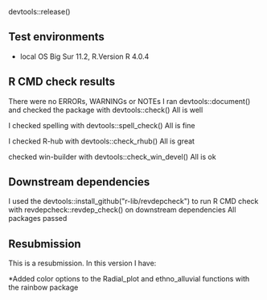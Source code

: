 devtools::release()

## Test environments
* local OS Big Sur 11.2, R.Version R 4.0.4 

## R CMD check results
There were no ERRORs, WARNINGs or NOTEs
I ran devtools::document() 
and 
checked the package with devtools::check()
All is well

I checked spelling with devtools::spell_check()
All is fine

I checked R-hub with devtools::check_rhub()
All is great

checked win-builder with devtools::check_win_devel()
All is ok

## Downstream dependencies
I used the devtools::install_github("r-lib/revdepcheck") to run R CMD check with revdepcheck::revdep_check() on downstream dependencies 
All packages passed 


## Resubmission
This is a resubmission. In this version I have:

*Added color options to the Radial_plot and ethno_alluvial functions with the rainbow package